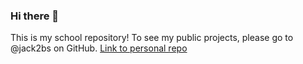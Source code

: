 ### Hi there 👋

This is my school repository! To see my public projects, please go to @jack2bs on GitHub. [Link to personal repo](github.com/jack2bs)
